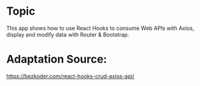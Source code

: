 # Topic
This app shows how to use React Hooks to consume Web APIs with Axios, display and modify data with Router & Bootstrap.

# Adaptation Source:
https://bezkoder.com/react-hooks-crud-axios-api/

